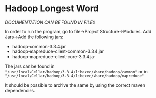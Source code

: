 # Hadoop Longest Word

*DOCUMENTATION CAN BE FOUND IN FILES*


In order to run the program, go to file->Project Structure->Modules. Add Jars->Add the following jars:
* hadoop-common-3.3.4.jar
* hadoop-mapreduce-client-common-3.3.4.jar
* hadoop-mapreduce-client-core-3.3.4.jar

The jars can be found in ```"/usr/local/Cellar/hadoop/3.3.4/libexec/share/hadoop/common"``` or in ```"/usr/local/Cellar/hadoop/3.3.4/libexec/share/hadoop/mapreduce"```

It should be possible to archive the same by using the correct maven dependencies. 
